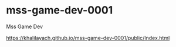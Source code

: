 # mss-game-dev-0001
Mss Game Dev

https://khalilayach.github.io/mss-game-dev-0001/public/Index.html
